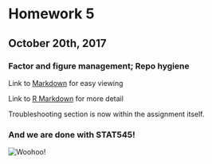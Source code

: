 # Homework 5

## October 20th, 2017

### Factor and figure management; Repo hygiene

Link to [Markdown](https://github.com/vanflad/STAT545-hw-fladmark-vanessa/blob/master/Homework%205/HW05.md) for easy viewing

Link to [R Markdown](https://github.com/vanflad/STAT545-hw-fladmark-vanessa/blob/master/Homework%205/HW05.Rmd) for more detail

Troubleshooting section is now within the assignment itself.

### And we are done with STAT545!

![Woohoo!](https://assets.rbl.ms/10331170/980x.gif)
